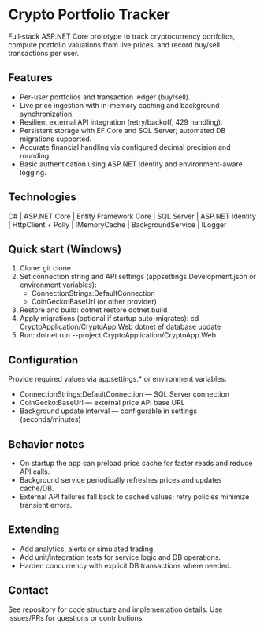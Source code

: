 # Crypto Portfolio Tracker

 Full‑stack ASP.NET Core prototype to track cryptocurrency portfolios, compute portfolio valuations from live prices, and record buy/sell transactions per user.

## Features
- Per-user portfolios and transaction ledger (buy/sell).
- Live price ingestion with in-memory caching and background synchronization.
- Resilient external API integration (retry/backoff, 429 handling).
- Persistent storage with EF Core and SQL Server; automated DB migrations supported.
- Accurate financial handling via configured decimal precision and rounding.
- Basic authentication using ASP.NET Identity and environment-aware logging.

## Technologies
C# | ASP.NET Core | Entity Framework Core | SQL Server | ASP.NET Identity | HttpClient + Polly | IMemoryCache | BackgroundService | ILogger

## Quick start (Windows)
1. Clone:
   git clone <repo-url>
2. Set connection string and API settings (appsettings.Development.json or environment variables):
   - ConnectionStrings:DefaultConnection
   - CoinGecko:BaseUrl (or other provider)
3. Restore and build:
   dotnet restore
   dotnet build
4. Apply migrations (optional if startup auto-migrates):
   cd CryptoApplication/CryptoApp.Web
   dotnet ef database update
5. Run:
   dotnet run --project CryptoApplication/CryptoApp.Web

## Configuration
Provide required values via appsettings.* or environment variables:
- ConnectionStrings:DefaultConnection — SQL Server connection
- CoinGecko:BaseUrl — external price API base URL
- Background update interval — configurable in settings (seconds/minutes)


## Behavior notes
- On startup the app can preload price cache for faster reads and reduce API calls.
- Background service periodically refreshes prices and updates cache/DB.
- External API failures fall back to cached values; retry policies minimize transient errors.

## Extending
- Add analytics, alerts or simulated trading.
- Add unit/integration tests for service logic and DB operations.
- Harden concurrency with explicit DB transactions where needed.

## Contact
See repository for code structure and implementation details. Use issues/PRs for questions or contributions.
